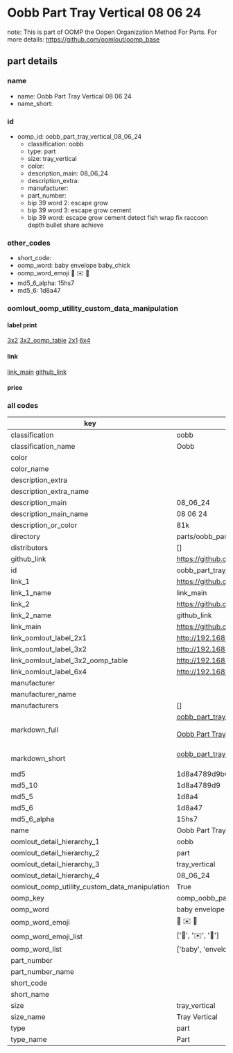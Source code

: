 # Oobb Part Tray Vertical 08 06 24  

note: This is part of OOMP the Oopen Organization Method For Parts. For more details: https://github.com/oomlout/oomp_base

##  part details





### name
* name: Oobb Part Tray Vertical 08 06 24
* name_short: 
### id
* oomp_id: oobb_part_tray_vertical_08_06_24
  * classification: oobb
  * type: part
  * size: tray_vertical
  * color: 
  * description_main: 08_06_24
  * description_extra: 
  * manufacturer: 
  * part_number: 
  * bip 39 word 2: escape grow
  * bip 39 word 3: escape grow cement
  * bip 39 word: escape grow cement detect fish wrap fix raccoon depth bullet share achieve

### other_codes
* short_code: 
* oomp_word: baby envelope baby_chick
* oomp_word_emoji :baby: :envelope: :baby_chick:
* md5_6_alpha: 15hs7
* md5_6: 1d8a47






### oomlout_oomp_utility_custom_data_manipulation
#### label print
[3x2](http://192.168.1.245:1112/?label=oomp%2015hs7)
[3x2_oomp_table](http://192.168.1.107:1112/?label=oomp%2015hs7)
[2x1](http://192.168.1.242:1112/?label=oomp%2015hs7)
[6x4](http://192.168.1.55:1112/?label=oomp%2015hs7)    

#### link

[link_main](https://github.com/oomlout/oomlout_oomp_current_version_messy/tree/main/parts/oobb_part_tray_vertical_08_06_24) [github_link](https://github.com/oomlout/oomlout_oomp_part_src/tree/main/parts/oobb_part_tray_vertical_08_06_24)                             

#### price







### all codes 
| key | value |  
| --- | --- |  
| classification | oobb |  
| classification_name | Oobb |  
| color |  |  
| color_name |  |  
| description_extra |  |  
| description_extra_name |  |  
| description_main | 08_06_24 |  
| description_main_name | 08 06 24 |  
| description_or_color | 81k |  
| directory | parts/oobb_part_tray_vertical_08_06_24 |  
| distributors | [] |  
| github_link | https://github.com/oomlout/oomlout_oomp_part_src/tree/main/parts/oobb_part_tray_vertical_08_06_24 |  
| id | oobb_part_tray_vertical_08_06_24 |  
| link_1 | https://github.com/oomlout/oomlout_oomp_current_version_messy/tree/main/parts/oobb_part_tray_vertical_08_06_24 |  
| link_1_name | link_main |  
| link_2 | https://github.com/oomlout/oomlout_oomp_part_src/tree/main/parts/oobb_part_tray_vertical_08_06_24 |  
| link_2_name | github_link |  
| link_main | https://github.com/oomlout/oomlout_oomp_current_version_messy/tree/main/parts/oobb_part_tray_vertical_08_06_24 |  
| link_oomlout_label_2x1 | http://192.168.1.242:1112/?label=oomp%2015hs7 |  
| link_oomlout_label_3x2 | http://192.168.1.245:1112/?label=oomp%2015hs7 |  
| link_oomlout_label_3x2_oomp_table | http://192.168.1.107:1112/?label=oomp%2015hs7 |  
| link_oomlout_label_6x4 | http://192.168.1.55:1112/?label=oomp%2015hs7 |  
| manufacturer |  |  
| manufacturer_name |  |  
| manufacturers | [] |  
| markdown_full | [oobb_part_tray_vertical_08_06_24](https://github.com/oomlout/oomlout_oomp_current_version_messy/tree/main/parts/oobb_part_tray_vertical_08_06_24)<br>[](https://github.com/oomlout/oomlout_oomp_current_version_messy/tree/main/parts/oobb_part_tray_vertical_08_06_24)<br>[Oobb Part Tray Vertical 08 06 24](https://github.com/oomlout/oomlout_oomp_current_version_messy/tree/main/parts/oobb_part_tray_vertical_08_06_24)<br><br> |  
| markdown_short | [oobb_part_tray_vertical_08_06_24](https://github.com/oomlout/oomlout_oomp_current_version_messy/tree/main/parts/oobb_part_tray_vertical_08_06_24)<br><br> |  
| md5 | 1d8a4789d9b04b03f82bd3c64a59c268 |  
| md5_10 | 1d8a4789d9 |  
| md5_5 | 1d8a4 |  
| md5_6 | 1d8a47 |  
| md5_6_alpha | 15hs7 |  
| name | Oobb Part Tray Vertical 08 06 24 |  
| oomlout_detail_hierarchy_1 | oobb |  
| oomlout_detail_hierarchy_2 | part |  
| oomlout_detail_hierarchy_3 | tray_vertical |  
| oomlout_detail_hierarchy_4 | 08_06_24 |  
| oomlout_oomp_utility_custom_data_manipulation | True |  
| oomp_key | oomp_oobb_part_tray_vertical_08_06_24 |  
| oomp_word | baby envelope baby_chick |  
| oomp_word_emoji | :baby: :envelope: :baby_chick: |  
| oomp_word_emoji_list | [':baby:', ':envelope:', ':baby_chick:'] |  
| oomp_word_list | ['baby', 'envelope', 'baby_chick'] |  
| part_number |  |  
| part_number_name |  |  
| short_code |  |  
| short_name |  |  
| size | tray_vertical |  
| size_name | Tray Vertical |  
| type | part |  
| type_name | Part |  
